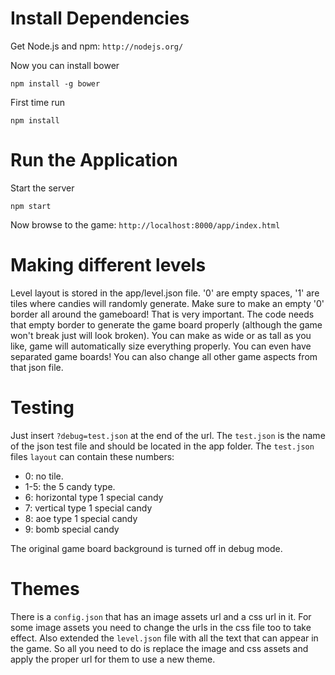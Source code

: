 # Install Dependencies

Get Node.js and npm: `http://nodejs.org/`

Now you can install bower
```
npm install -g bower
```

First time run 
```
npm install
```

# Run the Application

Start the server 
```
npm start
```

Now browse to the game: `http://localhost:8000/app/index.html`

# Making different levels

Level layout is stored in the app/level.json file. '0' are empty spaces, '1' are tiles where candies will randomly generate. Make sure to make an empty '0' border all around the gameboard! That is very important. The code needs that empty border to generate the game board properly (although the game won't break just will look broken). You can make as wide or as tall as you like, game will automatically size everything properly. You can even have separated game boards! You can also change all other game aspects from that json file.

# Testing

Just insert ```?debug=test.json``` at the end of the url. The ```test.json``` is the name of the json test file and should be located in the app folder.
The ```test.json``` files ```layout``` can contain these numbers:

* 0: no tile.
* 1-5: the 5 candy type.
* 6: horizontal type 1 special candy
* 7: vertical type 1 special candy
* 8: aoe type 1 special candy
* 9: bomb special candy

The original game board background is turned off in debug mode.

# Themes

There is a ```config.json``` that has an image assets url and a css url in it. For some image assets you need to change the urls in the css file too to take effect.
Also extended the ```level.json``` file with all the text that can appear in the game.
So all you need to do is replace the image and css assets and apply the proper url for them to use a new theme.